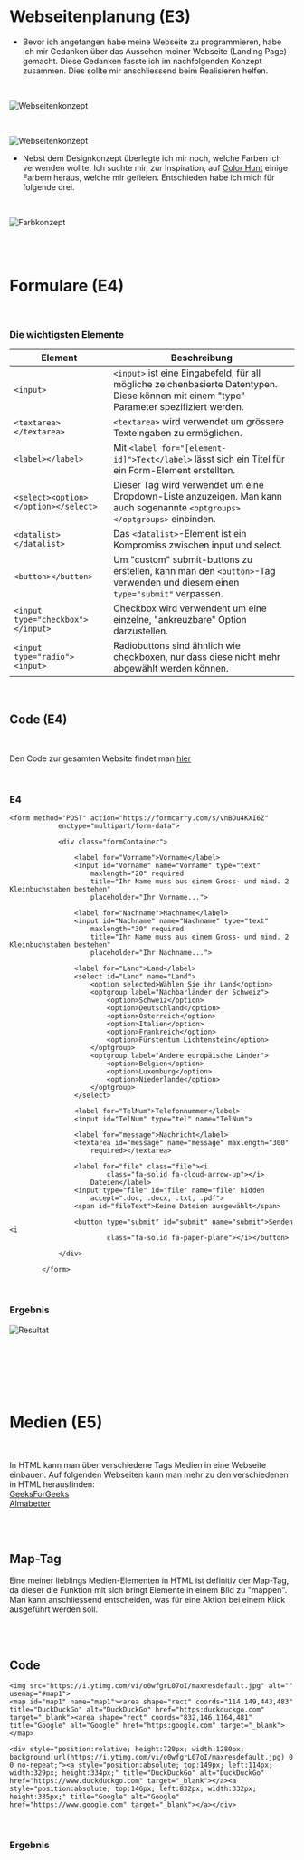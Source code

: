 

# Webseitenplanung (E3)

- Bevor ich angefangen habe meine Webseite zu programmieren, habe ich mir Gedanken über das Aussehen meiner Webseite (Landing Page) gemacht.
Diese Gedanken fasste ich im nachfolgenden Konzept zusammen. Dies sollte mir anschliessend beim Realisieren helfen.

<br>

![Webseitenkonzept](/Sonstiges/imgs/mockupPhone.png)

<br>

![Webseitenkonzept](/Sonstiges/imgs/mockupLaptop.png)


- Nebst dem Designkonzept überlegte ich mir noch, welche Farben ich verwenden wollte.
Ich suchte mir, zur Inspiration, auf [Color Hunt](https://colorhunt.co/) einige Farbem heraus, welche mir gefielen.
Entschieden habe ich mich für folgende drei.

<br>

![Farbkonzept](/Sonstiges/imgs/Farbkonzept.png)



<br>
<br>


# Formulare (E4)


<br>

### Die wichtigsten Elemente

Element         | Beschreibung          
----------------|-----------------------| 
`<input>`       | `<input>` ist eine Eingabefeld, für all mögliche zeichenbasierte Datentypen. Diese können mit einem "type" Parameter spezifiziert werden.
`<textarea></textarea>`     | `<textarea>` wird verwendet um grössere Texteingaben zu ermöglichen.
`<label></label>`       | Mit `<label for="[element-id]">Text</label>` lässt sich ein Titel für ein Form-Element erstellten. 
`<select><option></option></select>` | Dieser Tag wird verwendet um eine Dropdown-Liste anzuzeigen. Man kann auch sogenannte `<optgroups></optgroups>` einbinden. 
`<datalist></datalist>` | Das `<datalist>`-Element ist ein Kompromiss zwischen input und select.
`<button></button>` | Um "custom" submit-buttons zu erstellen, kann man den `<button>`-Tag verwenden und diesem einen `type="submit"` verpassen.
`<input type="checkbox"></input>` | Checkbox wird verwendent um eine einzelne, "ankreuzbare" Option darzustellen.
`<input type="radio"><input>` | Radiobuttons sind ähnlich wie checkboxen, nur dass diese nicht mehr abgewählt werden können.


<br>

## Code (E4)

<br>

Den Code zur gesamten Website findet man [hier](https://github.com/timmarletaz/M293-V3)

<br>

### E4

    <form method="POST" action="https://formcarry.com/s/vnBDu4KXI6Z"
                enctype="multipart/form-data">

                <div class="formContainer">

                    <label for="Vorname">Vorname</label>
                    <input id="Vorname" name="Vorname" type="text"
                        maxlength="20" required
                        title="Ihr Name muss aus einem Gross- und mind. 2 Kleinbuchstaben bestehen"
                        placeholder="Ihr Vorname...">

                    <label for="Nachname">Nachname</label>
                    <input id="Nachname" name="Nachname" type="text"
                        maxlength="30" required
                        title="Ihr Name muss aus einem Gross- und mind. 2 Kleinbuchstaben bestehen"
                        placeholder="Ihr Nachname...">

                    <label for="Land">Land</label>
                    <select id="Land" name="Land">
                        <option selected>Wählen Sie ihr Land</option>
                        <optgroup label="Nachbarländer der Schweiz">
                            <option>Schweiz</option>
                            <option>Deutschland</option>
                            <option>Österreich</option>
                            <option>Italien</option>
                            <option>Frankreich</option>
                            <option>Fürstentum Lichtenstein</option>
                        </optgroup>
                        <optgroup label="Andere europäische Länder">
                            <option>Belgien</option>
                            <option>Luxemburg</option>
                            <option>Niederlande</option>
                        </optgroup>
                    </select>

                    <label for="TelNum">Telefonnummer</label>
                    <input id="TelNum" type="tel" name="TelNum">

                    <label for="message">Nachricht</label>
                    <textarea id="message" name="message" maxlength="300"
                        required></textarea>

                    <label for="file" class="file"><i
                            class="fa-solid fa-cloud-arrow-up"></i>
                        Dateien</label>
                    <input type="file" id="file" name="file" hidden
                        accept=".doc, .docx, .txt, .pdf">
                    <span id="fileText">Keine Dateien ausgewählt</span>

                    <button type="submit" id="submit" name="submit">Senden <i
                            class="fa-solid fa-paper-plane"></i></button>

                </div>

            </form>

<br>

### Ergebnis

![Resultat](/Sonstiges/imgs/Form.png)

<br>
<br>
<br>
<br>
<br>


# Medien (E5)

<br>

In HTML kann man über verschiedene Tags Medien in eine Webseite einbauen.
Auf folgenden Webseiten kann man mehr zu den verschiedenen in HTML herausfinden: <br> [GeeksForGeeks](https://www.geeksforgeeks.org/what-are-the-media-element-tags-introduced-by-html5/) <br>
[Almabetter](https://www.almabetter.com/bytes/tutorials/html/multimedia-in-html)

<br>
<br>

## Map-Tag

Eine meiner lieblings Medien-Elementen in HTML ist definitiv der Map-Tag, da dieser die Funktion mit sich bringt Elemente in einem Bild zu "mappen". Man kann anschliessend entscheiden, was für eine Aktion bei einem Klick ausgeführt werden soll.

<br>
<br>


 ## Code

    <img src="https://i.ytimg.com/vi/o0wfgrL07oI/maxresdefault.jpg" alt="" usemap="#map1">
    <map id="map1" name="map1"><area shape="rect" coords="114,149,443,483" title="DuckDuckGo" alt="DuckDuckGo" href="https:duckduckgo.com" target="_blank"><area shape="rect" coords="832,146,1164,481" title="Google" alt="Google" href="https:google.com" target="_blank"></map>

    <div style="position:relative; height:720px; width:1280px; background:url(https://i.ytimg.com/vi/o0wfgrL07oI/maxresdefault.jpg) 0 0 no-repeat;"><a style="position:absolute; top:149px; left:114px; width:329px; height:334px;" title="DuckDuckGo" alt="DuckDuckGo" href="https://www.duckduckgo.com" target="_blank"></a><a style="position:absolute; top:146px; left:832px; width:332px; height:335px;" title="Google" alt="Google" href="https://www.google.com" target="_blank"></a></div>


<br>

### Ergebnis

<img src="https://i.ytimg.com/vi/o0wfgrL07oI/maxresdefault.jpg" alt="" usemap="#map1" style="display: none">
<map id="map1" name="map1"><area shape="rect" coords="114,149,443,483" title="DuckDuckGo" alt="DuckDuckGo" href="https:duckduckgo.com" target="_blank"><area shape="rect" coords="832,146,1164,481" title="Google" alt="Google" href="https:google.com" target="_blank"></map>

<div style="position:relative; height:720px; width:1280px; background:url(https://i.ytimg.com/vi/o0wfgrL07oI/maxresdefault.jpg) 0 0 no-repeat;"><a style="position:absolute; top:149px; left:114px; width:329px; height:334px;" title="DuckDuckGo" alt="DuckDuckGo" href="https://www.duckduckgo.com" target="_blank"></a><a style="position:absolute; top:146px; left:832px; width:332px; height:335px;" title="Google" alt="Google" href="https://www.google.com" target="_blank"></a></div>

> Es kann sein, dass dies nicht angezeigt werden kann, für eine Demo besuchen sie [diese Webseite](https://www.w3schools.com/html/tryit.asp?filename=tryhtml_images_map2)

<br>
<br>
<br>
<br>


# Was habe ich in diesem Kompetenzband gelernt?
<br>

- In diesem Kompetenzband lernte ich, wie wichtig es ist, einen guten Plan zu haben, bevor man eine Webseite zu realisieren beginnt.

- Zudem lernte ich den Map-Tag kennen.

- Der Rest, welcher im Kompetenzzuwachs erwähnt wurde, habe ich als Zusammenfassung für mich selbst geschrieben, um bei Unklarheiten nachschauen zu können.


<br>
<br>
<br>

